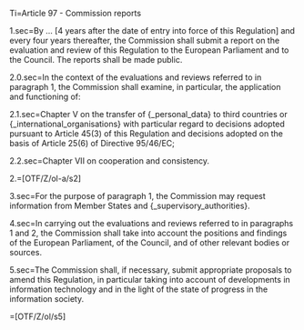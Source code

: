 Ti=Article 97 - Commission reports

1.sec=By … [4 years after the date of entry into force of this Regulation] and every four years thereafter, the Commission shall submit a report on the evaluation and review of this Regulation to the European Parliament and to the Council. The reports shall be made public.

2.0.sec=In the context of the evaluations and reviews referred to in paragraph 1, the Commission shall examine, in particular, the application and functioning of:

2.1.sec=Chapter V on the transfer of {_personal_data} to third countries or {_international_organisations} with particular regard to decisions adopted pursuant to Article 45(3) of this Regulation and decisions adopted on the basis of Article 25(6) of Directive 95/46/EC;

2.2.sec=Chapter VII on cooperation and consistency.

2.=[OTF/Z/ol-a/s2]

3.sec=For the purpose of paragraph 1, the Commission may request information from Member States and {_supervisory_authorities}.

4.sec=In carrying out the evaluations and reviews referred to in paragraphs 1 and 2, the Commission shall take into account the positions and findings of the European Parliament, of the Council, and of other relevant bodies or sources.

5.sec=The Commission shall, if necessary, submit appropriate proposals to amend this Regulation, in particular taking into account of developments in information technology and in the light of the state of progress in the information society.

=[OTF/Z/ol/s5]
